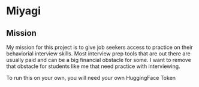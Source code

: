 # Miyagi

## Mission
My mission for this project is to give job seekers access to practice on their behaviorial interview skills. Most interview prep tools that are out there 
are usually paid and can be a big financial obstacle for some. I want to remove that obstacle for students like me that need practice with interviewing. 


To run this on your own, you will need your own HuggingFace Token
